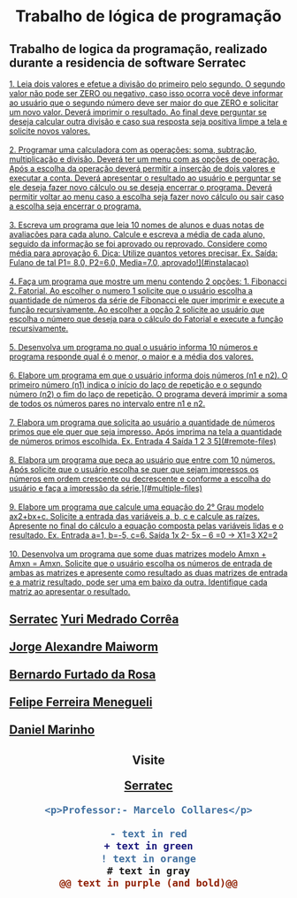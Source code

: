 <h1 align="center">Trabalho de lógica de programação</h1>
<h2>
Trabalho de logica da programação, realizado durante a residencia de software Serratec<br>
</h2 >

<!--ts-->
 <a href="http://www.allskyexossjam1.br-web.com/">
	1. Leia dois valores e efetue a divisão do primeiro pelo segundo. O segundo valor não pode ser ZERO
ou negativo, caso isso ocorra você deve informar ao usuário que o segundo número deve ser maior
do que ZERO e solicitar um novo valor. Deverá imprimir o resultado. Ao final deve perguntar se
deseja calcular outra divisão e caso sua resposta seja positiva limpe a tela e solicite novos valores.</a><br><br>

<a href="https://github.com/YuriMCorrea/LogicaDeProgramacao/blob/main/GRUPO_7__Ex_02.por"/>
   2. Programar uma calculadora com as operações: soma, subtração, multiplicação e divisão. Deverá ter
um menu com as opções de operação. Após a escolha da operação deverá permitir a inserção de
dois valores e executar a conta. Deverá apresentar o resultado ao usuário e perguntar se ele deseja
fazer novo cálculo ou se deseja encerrar o programa. Deverá permitir voltar ao menu caso a escolha
seja fazer novo cálculo ou sair caso a escolha seja encerrar o programa.</a><br><br>

  <a href="https://github.com/YuriMCorrea/LogicaDeProgramacao/blob/main/GRUPO_7__Ex_01.por"/> 
  3. Escreva um programa que leia 10 nomes de alunos e duas notas de avaliações para cada aluno.
Calcule e escreva a média de cada aluno, seguido da informação se foi aprovado ou reprovado.
Considere como média para aprovação 6. Dica: Utilize quantos vetores precisar. Ex. Saída: Fulano
de tal P1= 8.0, P2=6.0, Media=7.0, aprovado!](#instalacao)</a><br><br>

 <a href="https://github.com/YuriMCorrea/LogicaDeProgramacao/blob/main/GRUPO_7__Ex_01.por"/> 
    4. Faça um programa que mostre um menu contendo 2 opções: 1. Fibonacci 2. Fatorial. Ao escolher o
numero 1 solicite que o usuário escolha a quantidade de números da série de Fibonacci ele quer
imprimir e execute a função recursivamente. Ao escolher a opção 2 solicite ao usuário que escolha
o número que deseja para o cálculo do Fatorial e execute a função recursivamente.</a><br><br>
  
  <a href="https://github.com/YuriMCorrea/LogicaDeProgramacao/blob/main/GRUPO_7__Ex_01.por"/> 
     5. Desenvolva um programa no qual o usuário informa 10 números e programa responde qual é o
menor, o maior e a média dos valores.</a><br><br>

 <a href="https://github.com/YuriMCorrea/LogicaDeProgramacao/blob/main/GRUPO_7__Ex_01.por"/> 
     6. Elabore um programa em que o usuário informa dois números (n1 e n2). O primeiro número (n1)
indica o início do laço de repetição e o segundo número (n2) o fim do laço de repetição. O
programa deverá imprimir a soma de todos os números pares no intervalo entre n1 e n2.</a><br><br>

 <a href="https://github.com/YuriMCorrea/LogicaDeProgramacao/blob/main/GRUPO_7__Ex_01.por"/> 
     7. Elabora um programa que solicita ao usuário a quantidade de números primos que ele quer que
seja impresso. Após imprima na tela a quantidade de números primos escolhida. Ex. Entrada 4
Saída 1 2 3 5](#remote-files)</a><br><br>

 <a href="https://github.com/YuriMCorrea/LogicaDeProgramacao/blob/main/GRUPO_7__Ex_01.por"/> 
     8. Elabora um programa que peça ao usuário que entre com 10 números. Após solicite que o usuário
escolha se quer que sejam impressos os números em ordem crescente ou decrescente e conforme
a escolha do usuário e faça a impressão da série.](#multiple-files)</a><br><br>
  
  <a href="https://github.com/YuriMCorrea/LogicaDeProgramacao/blob/main/GRUPO_7__Ex_01.por"/> 
     9. Elabore um programa que calcule uma equação do 2° Grau modelo ax2+bx+c. Solicite a entrada das
variáveis a, b, c e calcule as raízes. Apresente no final do cálculo a equação composta pelas
variáveis lidas e o resultado. Ex. Entrada a=1, b=-5, c=6. Saída 1x
2- 5x – 6 =0 -> X1=3 X2=2 </a> <br><br>

  <a href="https://github.com/YuriMCorrea/LogicaDeProgramacao/blob/main/GRUPO_7__Ex_01.por"/> 
   10. Desenvolva um programa que some duas matrizes modelo Amxn + Amxn = Amxn. Solicite que o
usuário escolha os números de entrada de ambas as matrizes e apresente como resultado as duas
matrizes de entrada e a matriz resultado, pode ser uma em baixo da outra. Identifique cada matriz
ao apresentar o resultado.</a>
   
<h2>
<a href="http://serratec.org/">Serratec</a> 
<a href="https://github.com/YuriMCorrea">Yuri Medrado Corrêa</a><br><br>
<a href="https://github.com/Jrmaiworm">Jorge Alexandre Maiworm</a><br><br>
<a href="https://github.com/Befrosa">Bernardo Furtado da Rosa</a><br><br>
<a href="https://github.com/FELIPEMENEGUELI">Felipe Ferreira Menegueli</a><br><br>
<a href="https://github.com/dlmarinho">Daniel Marinho</a>
</h2>
	
<p align="center">
	<h2 align="center"> Visite <h\2><br>

<a href="http://serratec.org/">Serratec</a> 
```diff		
<p>Professor:- Marcelo Collares</p>
```
```diff
- text in red
+ text in green
! text in orange
# text in gray
@@ text in purple (and bold)@@
```	
<!--te-->

